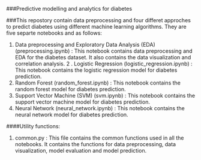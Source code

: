 ###Predictive modelling and analytics for diabetes 

###This repostory contain data preprocessing and four differet approches to predict diabetes using different machine learning algorithms. They are five separte notebooks and as follows:

1. Data preprocessing and Exploratory Data Analysis (EDA) (preprocessing.ipynb) : This notebook contains data preprocessing and EDA for the diabetes dataset. It also contains the data visualization and correlation analysis.
2 . Logistic Regression (logistic_regression.ipynb) : This notebook contains the logistic regression model for diabetes prediction.
3. Random Forest (random_forest.ipynb) : This notebook contains the random forest model for diabetes prediction.
4. Support Vector Machine (SVM) (svm.ipynb) : This notebook contains the support vector machine model for diabetes prediction.
5. Neural Network (neural_network.ipynb) : This notebook contains the neural network model for diabetes prediction.

####Utility functions:

1. common.py : This file contains the common functions used in all the notebooks. It contains the functions for data preprocessing, data visualization, model evaluation and model prediction.
